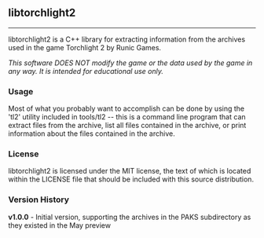 ## libtorchlight2

---

libtorchlight2 is a C++ library for extracting information from the archives used in the game Torchlight 2 by Runic Games.

*This software DOES NOT modify the game or the data used by the game in any way.  It is intended for educational use only.*

### Usage

Most of what you probably want to accomplish can be done by using the 'tl2' utility included in tools/tl2 -- this is a command line program that can extract files from the archive, list all files contained in the archive, or print information about the files contained in the archive.

### License

libtorchlight2 is licensed under the MIT license, the text of which is located within the LICENSE file that should be included with this source distribution.

### Version History

__v1.0.0__ - Initial version, supporting the archives in the PAKS subdirectory as they existed in the May preview